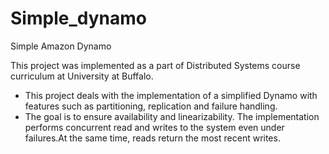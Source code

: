 # Simple_dynamo
Simple Amazon Dynamo

This project was implemented as a part of Distributed Systems course curriculum at University at Buffalo.

* This project deals with the implementation of a simplified Dynamo with features such as partitioning, replication and failure handling.
* The goal is to ensure availability and linearizability. The implementation performs concurrent read and writes to the system even under failures.At the same time, reads return the most recent writes.
